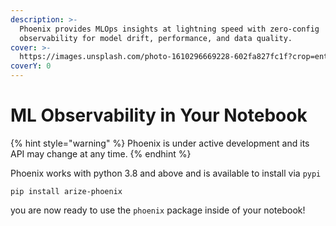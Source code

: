 ```yaml
---
description: >-
  Phoenix provides MLOps insights at lightning speed with zero-config
  observability for model drift, performance, and data quality.
cover: >-
  https://images.unsplash.com/photo-1610296669228-602fa827fc1f?crop=entropy&cs=tinysrgb&fm=jpg&ixid=MnwxOTcwMjR8MHwxfHNlYXJjaHw1fHxzcGFjZXxlbnwwfHx8fDE2NzkwOTMzODc&ixlib=rb-4.0.3&q=80
coverY: 0
---
```


# ML Observability in Your Notebook



{% hint style="warning" %}
Phoenix is under active development and its API may change at any time.
{% endhint %}

Phoenix works with python 3.8 and above and is available to install via `pypi`

```shell
pip install arize-phoenix
```

you are now ready to use the `phoenix` package inside of your notebook!
